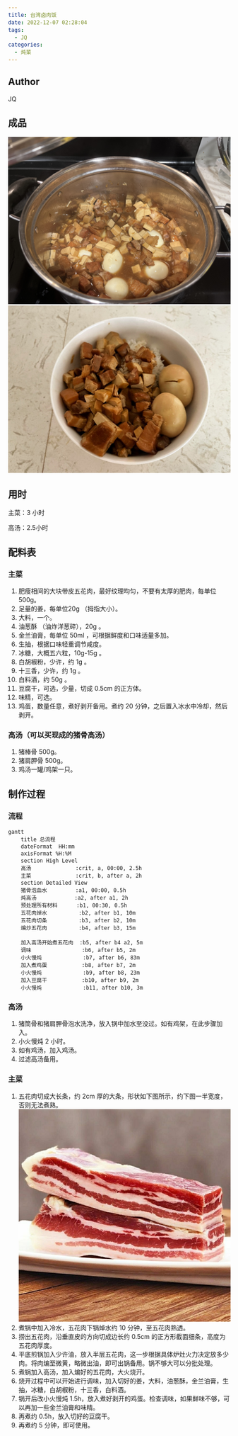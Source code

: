 ```yaml
---
title: 台湾卤肉饭
date: 2022-12-07 02:28:04
tags: 
  - JQ
categories:
  - 炖菜
---
```


## Author

JQ

## 成品

![锅里效果](../images/%E5%8F%B0%E6%B9%BE%E5%8D%A4%E8%82%89%E9%A5%AD/AC688C3A-1F06-4C5C-AE1C-1757ABE83293_1_201_a.jpeg)
![碗里效果](../images/%E5%8F%B0%E6%B9%BE%E5%8D%A4%E8%82%89%E9%A5%AD/F0173F90-174E-464B-9217-66775EFF5E4C_1_105_c.jpeg)

## 用时

主菜：3 小时

高汤：2.5小时

## 配料表

### 主菜

1. 肥瘦相间的大块带皮五花肉，最好纹理均匀，不要有太厚的肥肉，每单位 500g。
2. 足量的姜，每单位20g （拇指大小）。
3. 大料，一个。
4. 油葱酥 （油炸洋葱碎），20g 。
5. 金兰油膏，每单位 50ml ，可根据鲜度和口味适量多加。
6. 生抽，根据口味轻重调节咸度。
7. 冰糖，大概五六粒，10g-15g 。
8. 白胡椒粉，少许，约 1g 。
9. 十三香，少许，约 1g 。
10. 白料酒，约 50g 。
11. 豆腐干，可选，少量，切成 0.5cm 的正方体。
12. 味精，可选。
13. 鸡蛋，数量任意，煮好剥开备用。煮约 20 分钟，之后置入冰水中冷却，然后剥开。

### 高汤（可以买现成的猪骨高汤）

1. 猪棒骨 500g。
2. 猪肩胛骨 500g。
3. 鸡汤一罐/鸡架一只。

## 制作过程

### 流程

```mermaid
gantt
    title 总流程
    dateFormat  HH:mm
    axisFormat %H:%M
    section High Level
    高汤              :crit, a, 00:00, 2.5h
    主菜              :crit, b, after a, 2h
    section Detailed View
    猪骨泡血水         :a1, 00:00, 0.5h
    炖高汤            :a2, after a1, 2h
    预处理所有材料      :b1, 00:30, 0.5h
    五花肉焯水          :b2, after b1, 10m
    五花肉切条          :b3, after b2, 10m
    煸炒五花肉          :b4, after b3, 15m

    加入高汤开始煮五花肉  :b5, after b4 a2, 5m
    调味                :b6, after b5, 2m
    小火慢炖             :b7, after b6, 83m
    加入煮鸡蛋           :b8, after b7, 2m
    小火慢炖             :b9, after b8, 23m
    加入豆腐干           :b10, after b9, 2m
    小火慢炖             :b11, after b10, 3m
```

### 高汤
1. 猪筒骨和猪肩胛骨泡水洗净，放入锅中加水至没过。如有鸡架，在此步骤加入。
2. 小火慢炖 2 小时。
3. 如有鸡汤，加入鸡汤。
4. 过滤高汤备用。

### 主菜

1. 五花肉切成大长条，约 2cm 厚的大条，形状如下图所示，约下图一半宽度，否则无法煮熟。
![五花肉条](../images/%E5%8F%B0%E6%B9%BE%E5%8D%A4%E8%82%89%E9%A5%AD/f_8szqUjlxzdvp4-VZ6meQ.jpg)
2. 煮锅中加入冷水，五花肉下锅焯水约 10 分钟，至五花肉熟透。
3. 捞出五花肉，沿垂直皮的方向切成边长约 0.5cm 的正方形截面细条，高度为五花肉厚度。
4. 平底煎锅加入少许油，放入半层五花肉，这一步根据具体炉灶火力决定放多少肉。将肉煸至微黄，略微出油，即可出锅备用。锅不够大可以分批处理。
5. 煮锅加入高汤，加入煸好的五花肉，大火烧开。
6. 烧开过程中可以开始进行调味，加入切好的姜，大料，油葱酥，金兰油膏，生抽，冰糖，白胡椒粉，十三香，白料酒。
7. 锅开后改小火慢炖 1.5h，放入煮好剥开的鸡蛋。检查调味，如果鲜味不够，可以再加一些金兰油膏和味精。
8. 再煮约 0.5h，放入切好的豆腐干。
9. 再煮约 5 分钟，即可使用。